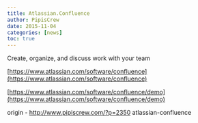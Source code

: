```yaml
---
title: Atlassian.Confluence
author: PipisCrew
date: 2015-11-04
categories: [news]
toc: true
---
```


Create, organize, and discuss work with your team

[https://www.atlassian.com/software/confluence](https://www.atlassian.com/software/confluence)

[https://www.atlassian.com/software/confluence/demo](https://www.atlassian.com/software/confluence/demo)

origin - http://www.pipiscrew.com/?p=2350 atlassian-confluence